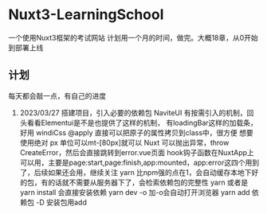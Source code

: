 # Nuxt3-LearningSchool
一个使用Nuxt3框架的考试网站
计划用一个月的时间，做完。大概18章，从0开始到部署上线
## 计划
 每天都会敲一点，有自己的进度
 1. 2023/03/27 搭建项目，引入必要的依赖包
 NaviteUI
  有按需引入的机制，回头看看Elementui是不是也提供了这样的机制，
  有loadingBar这样的加载条，好用
 windiCss
  @apply 直接可以把原子的属性拷贝到class中，很方便
  想要使用绝对 px 单位可以mt-[80px]就可以
Nuxt
  可以抛出异常，throw CreateError，然后会直接跳转到error.vue页面
  hook钩子函数在NuxtApp上可以用，主要是page:start,page:finish,app:mounted，app:error这四个用到了，后续如果还会用，继续关注
yarn
  比npm强的点在1，会自动缓存本地下好的包，有的话就不需要从服务器下了，会检索依赖包的完整性
  yarn 或者是yarn install 会直接安装依赖
  yarn dev -o 加-o会自动打开浏览器
  yarn add 依赖包 -D 安装包用add 
